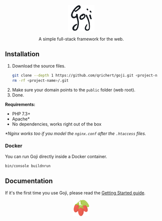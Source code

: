 <p align="center">
	<a href="#" target="_blank">
		<img src="public/img/goji__text--dark.svg"
			 alt="Goji"
			 width="87"
			 height="87">
	</a>
</p>

<p align="center">
	A simple full-stack framework for the web.
</p>

Installation
------------

1. Download the source files.
   ```sh
   git clone --depth 1 https://github.com/qrichert/goji.git <project-name>
   rm -rf <project-name>/.git
   ```
2. Make sure your domain points to the `public` folder (web root).
3. Done.

**Requirements:**
- PHP 7.3+
- Apache&#42;
- No dependencies, works right out of the box

*&#42;Nginx works too if you model the `nginx.conf` after the `.htaccess` files.*

### Docker

You can run Goji directly inside a Docker container.
```sh
bin/console buildnrun
```

Documentation
-------------

If it's the first time you use Goji, please read the [Getting Started guide](docs/index.md).

<p align="center">
	<a href="#" target="_blank">
		<img src="public/img/goji__berries.svg"
			 width="Goji Berries"
			 width="55"
			 height="55">
	</a>
</p>
